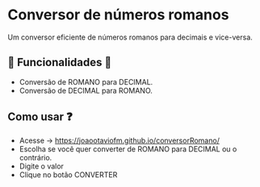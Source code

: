 # Conversor de números romanos
Um conversor eficiente de números romanos para decimais e vice-versa.

## 🚀 Funcionalidades 🚀
- Conversão de ROMANO para DECIMAL.
- Conversão de DECIMAL para ROMANO.

## Como usar ❓
- Acesse -> https://joaootaviofm.github.io/conversorRomano/
- Escolha se você quer converter de ROMANO para DECIMAL ou o contrário.
- Digite o valor 
- Clique no botão CONVERTER 

    